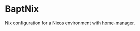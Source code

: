 # BaptNix

Nix configuration for a [Nixos](https://nixos.org/) environment with
[home-manager](https://github.com/nix-community/home-manager).

